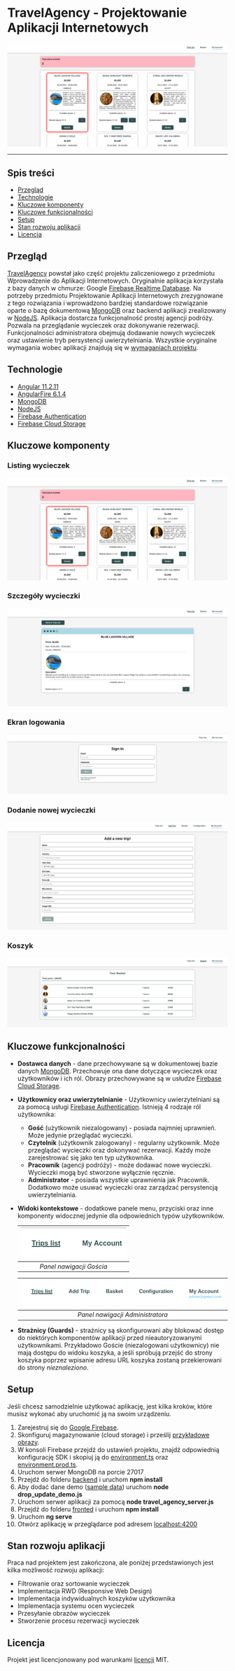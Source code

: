 # TravelAgency - Projektowanie Aplikacji Internetowych

![Trips listing](pics/trips-listing.png)

---

## Spis treści
* [Przegląd](#Przegląd)
* [Technologie](#Technologie)
* [Kluczowe komponenty](#Kluczowe-komponenty)
* [Kluczowe funkcjonalności](#Kluczowe-funkcjonalności)
* [Setup](#Setup)
* [Stan rozwoju aplikacji](#Stan-rozwoju-aplikacji)
* [Licencja](#Licencja)

## Przegląd
[TravelAgency](https://github.com/JakubNowobilski/TravelAgency) powstał jako część projektu zaliczeniowego z przedmiotu
Wprowadzenie do Aplikacji Internetowych. Oryginalnie aplikacja korzystała z bazy danych w chmurze:
Google [Firebase Realtime Database](https://firebase.google.com/docs/database). Na potrzeby przedmiotu
Projektowanie Aplikacji Internetowych zrezygnowane z tego rozwiązania i wprowadzono bardziej standardowe rozwiązanie
oparte o bazę dokumentową [MongoDB](https://www.mongodb.com/) oraz backend aplikacji zrealizowany w
[NodeJS](https://nodejs.org/en).
Aplikacja dostarcza funkcjonalność prostej agencji podróży. Pozwala na przeglądanie wycieczek oraz dokonywanie
rezerwacji. Funkcjonalności administratora obejmują dodawanie nowych wycieczek oraz ustawienie tryb persystencji
uwierzytelniania. Wszystkie oryginalne wymagania wobec aplikacji znajdują się w [wymaganiach projektu](project_requirements.txt).


## Technologie
* [Angular 11.2.11](https://v11.angular.io/docs)
* [AngularFire 6.1.4](https://github.com/angular/angularfire)
* [MongoDB](https://www.mongodb.com/)
* [NodeJS](https://nodejs.org/en)
* [Firebase Authentication](https://firebase.google.com/docs/auth)
* [Firebase Cloud Storage](https://firebase.google.com/docs/storage)

## Kluczowe komponenty
### Listing wycieczek
![tips-listing](pics/trips-listing.png)
   
### Szczegóły wycieczki
![trip-details](pics/trip-details.png)

### Ekran logowania
![sign-in](pics/sign-in.png)

### Dodanie nowej wycieczki
![add-trip](pics/add-trip.png)

### Koszyk
![basket](pics/basket.png)

## Kluczowe funkcjonalności
* **Dostawca danych** - dane przechowywane są w dokumentowej bazie danych [MongoDB](https://www.mongodb.com/).
Przechowuje ona dane dotyczące wycieczek oraz użytkowników i ich ról. Obrazy przechowywane są w usłudze
[Firebase Cloud Storage](https://firebase.google.com/docs/storage).
* **Użytkownicy oraz uwierzytelnianie** - Użytkownicy uwierzytelniani są za pomocą usługi
[Firebase Authentication](https://firebase.google.com/docs/auth). Istnieją 4 rodzaje ról użytkownika:
  * **Gość** (użytkownik niezalogowany) - posiada najmniej uprawnień. Może jedynie przeglądać wycieczki.
  * **Czytelnik** (użytkownik zalogowany) - regularny użytkownik. Może przeglądać wycieczki oraz dokonywać rezerwacji.
Każdy może zarejestrować się jako ten typ użytkownika.
  * **Pracownik** (agencji podróży) - może dodawać nowe wycieczki. Wycieczki mogą być stworzone wyłącznie ręcznie.
  * **Administrator** - posiada wszystkie uprawnienia jak Pracownik. Dodatkowo może usuwać wycieczki oraz zarządzać
persystencją uwierzytelniania.
* **Widoki kontekstowe** - dodatkowe panele menu, przyciski oraz inne komponenty widocznej jedynie dla odpowiednich
typów użytkowników.

  | ![guest-navbar](pics/guest-navbar.png) |
  |:--------------------------------------:|
  |        *Panel nawigacji Gościa*        |

  | ![guest-navbar](pics/admin-navbar.png) |
  |:--------------------------------------:|
  |    *Panel nawigacji Administratora*    |

* **Strażnicy (Guards)** - strażnicy są skonfigurowani aby blokować dostęp do niektórych komponentów aplikacji
przed nieautoryzowanymi użytkownikami. Przykładowo Goście (niezalogowani użytkownicy) nie mają dostępu do widoku koszyka,
a jeśli spróbują przejść do strony koszyka poprzez wpisanie adresu URL koszyka zostaną przekierowani do strony
<em>nieznaleziono</em>.

## Setup
Jeśli chcesz samodzielnie użytkować aplikację, jest kilka kroków, które musisz wykonać aby uruchomić ją na swoim
urządzeniu.
1. Zarejestruj się do [Google Firebase](https://firebase.google.com/).
2. Skonfiguruj magazynowanie (cloud storage) i prześlij [przykładowe obrazy](assets/sample-pics).
3. W konsoli Firebase przejdź do ustawień projektu, znajdź odpowiednią konfigurację SDK i skopiuj ją do
[environment.ts](../src/environments/environment.ts) oraz [environment.prod.ts](../src/environments/environment.prod.ts).
4. Uruchom serwer MongoDB na porcie 27017
5. Przejdź do folderu [backend](../backend) i uruchom **npm install**
6. Aby dodać dane demo ([sample data](assets/sample-data.json)) uruchom **node drop_update_demo.js**
7. Uruchom serwer aplikacji za pomocą **node travel_agency_server.js**
8. Przejdź do folderu [fronted](../frontend) i uruchom **npm install**
9. Uruchom **ng serve**
10. Otwórz aplikację w przeglądarce pod adresem [localhost:4200](http://localhost:4200/)

## Stan rozwoju aplikacji

Praca nad projektem jest zakończona, ale poniżej przedstawionych jest kilka możliwość rozwoju aplikacji:
* Filtrowanie oraz sortowanie wycieczek
* Implementacja RWD (Responsive Web Design)
* Implementacja indywidualnych koszyków użytkownika
* Implementacja systemu ocen wycieczek  
* Przesyłanie obrazów wycieczek
* Stworzenie procesu rezerwacji wycieczek

## Licencja

Projekt jest licencjonowany pod warunkami [licencji](LICENSE.md) MIT.
